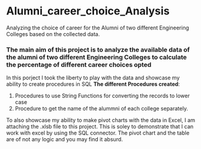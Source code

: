 # Alumni_career_choice_Analysis
Analyzing the choice of career for the Alumni of two different Engineering Colleges based on the collected data.
### **The main aim of this project is to analyze the available data of the alumni of two different Engineering Colleges to calculate the percentage of different career choices opted**

In this porject I took the liberty to play with the data and showcase my ability to create procedures in SQL
**The different Procedures created**:
1. Procedures to use String Functions for converting the records to lower case
2. Procedure to get the name of the alummni of each college separately.

To also showcase my ability to make pivot charts with the data in Excel, I am attaching the .xlsb file to this project. This is soley to demonstrate that I can work with excel by using the SQL connector. The pivot chart and the table are of not any logic and you may find it absurd.

